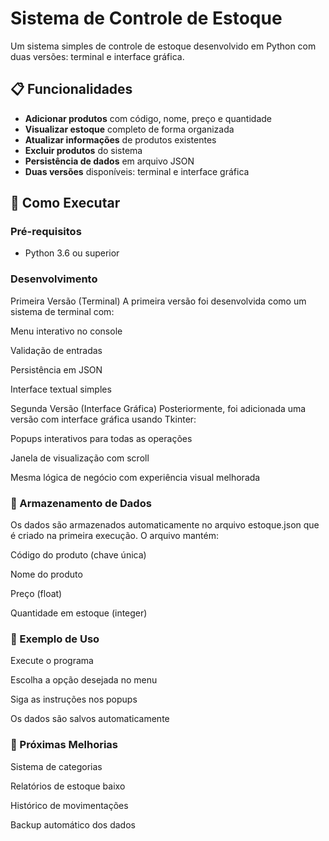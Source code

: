 # Sistema de Controle de Estoque

Um sistema simples de controle de estoque desenvolvido em Python com duas versões: terminal e interface gráfica.

## 📋 Funcionalidades

- **Adicionar produtos** com código, nome, preço e quantidade
- **Visualizar estoque** completo de forma organizada
- **Atualizar informações** de produtos existentes
- **Excluir produtos** do sistema
- **Persistência de dados** em arquivo JSON
- **Duas versões** disponíveis: terminal e interface gráfica

## 🚀 Como Executar

### Pré-requisitos
- Python 3.6 ou superior

### Desenvolvimento
Primeira Versão (Terminal)
A primeira versão foi desenvolvida como um sistema de terminal com:

Menu interativo no console

Validação de entradas

Persistência em JSON

Interface textual simples

Segunda Versão (Interface Gráfica)
Posteriormente, foi adicionada uma versão com interface gráfica usando Tkinter:

Popups interativos para todas as operações

Janela de visualização com scroll

Mesma lógica de negócio com experiência visual melhorada

### 💾 Armazenamento de Dados
Os dados são armazenados automaticamente no arquivo estoque.json que é criado na primeira execução. O arquivo mantém:

Código do produto (chave única)

Nome do produto

Preço (float)

Quantidade em estoque (integer)

### 🎯 Exemplo de Uso
Execute o programa

Escolha a opção desejada no menu

Siga as instruções nos popups

Os dados são salvos automaticamente

### 📝 Próximas Melhorias
Sistema de categorias

Relatórios de estoque baixo

Histórico de movimentações

Backup automático dos dados
